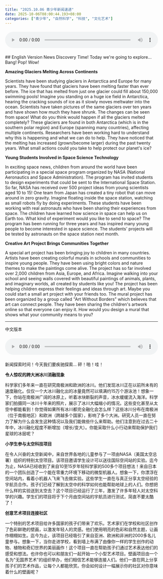 ```yaml
---
title: "2025.10.06 青少年新闻速递"
date: 2025-10-06T08:00:44.193+08:00
categories: ["青少年", "自然科学", "科技", "文化艺术"]
---
```

<audio controls style="width: 100%; max-width: 900px; margin: 1.5em 0; display: block;">
<source src="/mp3/teen_news/20251006.en.wav" type="audio/wav">
</audio>
## English Version
News Discovery Time! Today we're going to explore...
Bang! Pop! Wow!

**Amazing Glaciers Melting Across Continents**

Scientists have been studying glaciers in Antarctica and Europe for many years. They have found that glaciers have been melting faster than ever before. The ice that has melted from just one glacier could fill about 150,000 swimming pools! Imagine you standing on a huge ice field in Antarctica, hearing the cracking sounds of ice as it slowly moves meltwater into the ocean. Scientists have taken pictures of the same glaciers over ten years and have shown how much they have shrunk. The changes can be seen from space! What do you think would happen if all the glaciers melted completely? These glaciers are found in both Antarctica (which is in the southern polar region) and Europe (spanning many countries), affecting multiple continents. Researchers have been working hard to understand why this is happening and what we can do to help. They have noticed that the melting has increased (grown/become larger) during the past twenty years. What small actions could you take to help protect our planet's ice?

**Young Students Involved in Space Science Technology**

In exciting space news, children from around the world have been participating in a special space program organized by NASA (National Aeronautics and Space Administration). The program has invited students to design experiments that could be sent to the International Space Station. So far, NASA has received over 500 project ideas from young scientists aged 10 to 15! One team from Japan has created a tiny robot that can move around in zero gravity. Imagine floating inside the space station, watching as small robots fly by doing experiments. These students have been working with real astronauts who have been sharing their experiences from space. The children have learned how science in space can help us on Earth too. What kind of experiment would you like to send to space? The program has been running for three years and has inspired many young people to become interested in space science. The students' projects will be tested by astronauts on the space station next month.

**Creative Art Project Brings Communities Together**

A special art project has been bringing joy to children in many countries. Artists have been creating colorful murals in schools and communities to inspire young people. They have been using bright colors and nature themes to make the paintings come alive. The project has so far involved over 2,000 children from Asia, Europe, and Africa. Imagine walking into your school and seeing walls covered with beautiful paintings of animals, plants, and imaginary worlds, all created by students like you! The project has been helping children express their feelings and ideas through art. Maybe you could start a small art project with your friends too. The mural project has been organized by a group called "Art Without Borders" which believes that art can connect people. They have been sharing the children's artwork online so that everyone can enjoy it. How would you design a mural that shows what your community means to you?

---
中文版本
<audio controls style="width: 100%; max-width: 900px; margin: 1.5em 0; display: block;">
    <source src="/mp3/teen_news/20251006.cn.wav"
  type="audio/wav">
  </audio>

新闻探索时间！今天我们要疾驰探索...
砰！啪！哇！

**令人惊叹的跨大洲冰川消融现象**

科学家们多年来一直在研究南极洲和欧洲的冰川。他们发现冰川正在以前所未有的速度融化。仅仅一个大冰川融化出的冰量竟然可以填满约15万个游泳池！想象一下，你站在南极洲广阔的冰原上，听着冰块断裂的声音，冰水缓缓流入海洋。科学家们拍摄同一冰川十年来的照片，展示了冰川大幅缩小的情况。这些变化甚至从太空中都能看到！你觉得如果所有冰川都完全融化会怎么样？这些冰川分布在南极洲（位于南极地区）和欧洲（跨越多个国家），影响了多个大洲。研究人员一直在努力了解为什么会发生这种情况以及我们能做些什么来帮助。他们注意到在过去二十年中，冰川融化程度不断增加（增长/变大）。你能采取什么小行动来帮助保护我们星球的冰层呢？

**小学生参与太空科技项目**

在令人兴奋的太空新闻中，来自世界各地的儿童参与了一项由NASA（美国太空总署）组织的特别太空项目。该项目邀请学生设计可以送往国际空间站的实验。迄今为止，NASA已经收到了来自10至15岁年轻科学家的500多个项目想法！来自日本的一个团队创造了一个能在零重力环境下移动的微型机器人。想象一下，你漂浮在空间站内，看着小机器人飞来飞去做实验。这些学生一直在与真正分享太空经验的宇航员合作。孩子们已经了解到太空中的科学如何也能帮助地球上的人们。你想把什么样的实验送到太空去？这个项目已经运行了三年，激发了许多年轻人对太空科学的兴趣。学生们的项目将于下个月由空间站的宇航员进行测试，简直不要太酷了！

**创意艺术项目连接社区**

一个特别的艺术项目给许多国家的孩子们带来了欢乐。艺术家们在学校和社区创作了色彩鲜艳的壁画，以激发年轻人的灵感。他们使用明亮的色彩和自然主题，让画作栩栩如生。迄今为止，该项目已经吸引了来自亚洲、欧洲和非洲的2000多名儿童参与。想象一下，当你走进学校，看到墙上布满了由像你一样的学生创作的动物、植物和奇幻世界的美丽画作！这个项目一直在帮助孩子们通过艺术表达他们的感受和想法。也许你也可以和朋友们一起开始一个小型艺术项目。壁画项目由一个名为"无国界艺术"的组织举办，他们相信艺术能够连接人们。他们一直在网上分享孩子们的艺术作品，让每个人都能欣赏。你会如何设计一幅展示你的社区对你意味着什么的壁画呢？